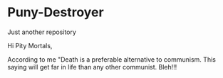 # Puny-Destroyer
Just another repository

Hi Pity Mortals,

According to me "Death is a preferable alternative to communism.
This saying will get far in life than any other communist.
Bleh!!!
